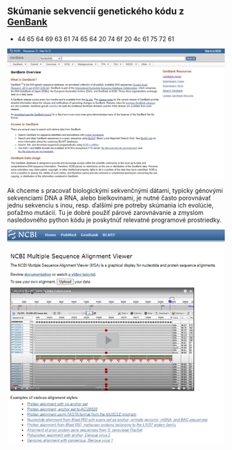  ## Skúmanie sekvencií genetického kódu z [GenBank](http://ncbi.nlm.nih.gov/genbank)
 - 44 65 64 69 63 61 74 65 64 20 74 6f 20 4c 61 75 72 61

![](public/genbank.png)

Ak chceme s pracovať biologickými sekvenčnými dátami, typicky génovými sekvenciami DNA a RNA, alebo bielkovinami, je nutné často porovnávať jednu sekvenciu s inou, resp. ďalšími pre potreby skúmania ich evolúcie,
poťažmo mutácií.
Tu je dobré použiť párové zarovnávanie a zmyslom nasledovného python kódu je poskytnúť relevatné programové prostriedky.


![](public/vis1.png)
